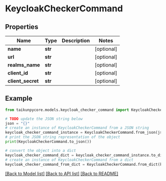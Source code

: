 # KeycloakCheckerCommand


## Properties

Name | Type | Description | Notes
------------ | ------------- | ------------- | -------------
**name** | **str** |  | [optional] 
**url** | **str** |  | [optional] 
**realms_name** | **str** |  | [optional] 
**client_id** | **str** |  | [optional] 
**client_secret** | **str** |  | [optional] 

## Example

```python
from taikunpycore.models.keycloak_checker_command import KeycloakCheckerCommand

# TODO update the JSON string below
json = "{}"
# create an instance of KeycloakCheckerCommand from a JSON string
keycloak_checker_command_instance = KeycloakCheckerCommand.from_json(json)
# print the JSON string representation of the object
print(KeycloakCheckerCommand.to_json())

# convert the object into a dict
keycloak_checker_command_dict = keycloak_checker_command_instance.to_dict()
# create an instance of KeycloakCheckerCommand from a dict
keycloak_checker_command_from_dict = KeycloakCheckerCommand.from_dict(keycloak_checker_command_dict)
```
[[Back to Model list]](../README.md#documentation-for-models) [[Back to API list]](../README.md#documentation-for-api-endpoints) [[Back to README]](../README.md)


